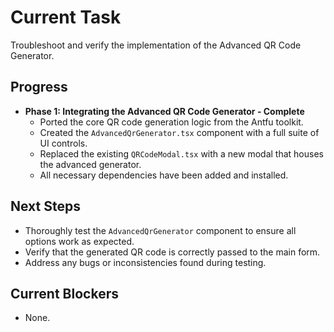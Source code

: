 # Current Task
Troubleshoot and verify the implementation of the Advanced QR Code Generator.

## Progress
-   **Phase 1: Integrating the Advanced QR Code Generator - Complete**
    -   Ported the core QR code generation logic from the Antfu toolkit.
    -   Created the `AdvancedQrGenerator.tsx` component with a full suite of UI controls.
    -   Replaced the existing `QRCodeModal.tsx` with a new modal that houses the advanced generator.
    -   All necessary dependencies have been added and installed.

## Next Steps
-   Thoroughly test the `AdvancedQrGenerator` component to ensure all options work as expected.
-   Verify that the generated QR code is correctly passed to the main form.
-   Address any bugs or inconsistencies found during testing.

## Current Blockers
-   None.
